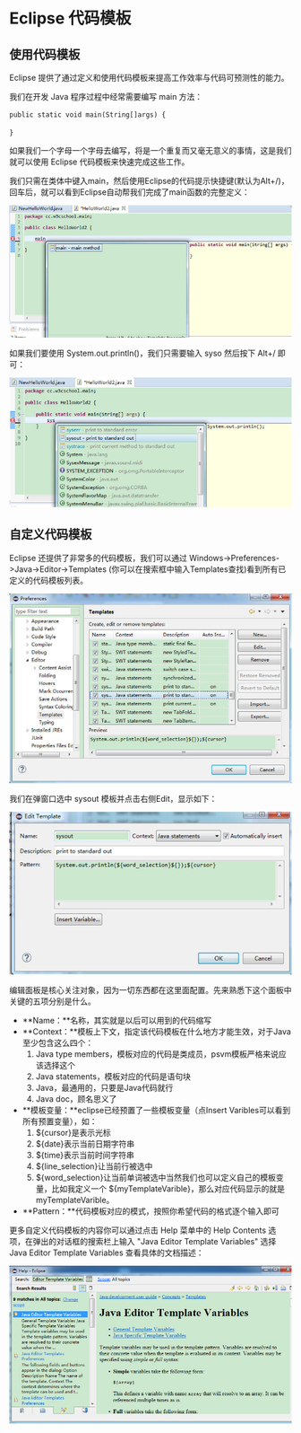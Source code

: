 
# Eclipse 代码模板

## 使用代码模板

Eclipse 提供了通过定义和使用代码模板来提高工作效率与代码可预测性的能力。

我们在开发 Java 程序过程中经常需要编写 main 方法：

```
public static void main(String[]args) {

}

```

如果我们一个字母一个字母去编写，将是一个重复而又毫无意义的事情，这是我们就可以使用 Eclipse 代码模板来快速完成这些工作。

我们只需在类体中键入main，然后使用Eclipse的代码提示快捷键(默认为Alt+/)，回车后，就可以看到Eclipse自动帮我们完成了main函数的完整定义：

![tmp1](../img/tmp1.jpg)

如果我们要使用 System.out.println()，我们只需要输入 syso 然后按下 Alt+/ 即可：

![tmp2](../img/tmp2.jpg)

## 自定义代码模板

Eclipse 还提供了非常多的代码模板，我们可以通过 Windows-&gt;Preferences-&gt;Java-&gt;Editor-&gt;Templates (你可以在搜索框中输入Templates查找)看到所有已定义的代码模板列表。

![tmp3](../img/tmp3.jpg)

我们在弹窗口选中 sysout 模板并点击右侧Edit，显示如下：

![tmp4](../img/tmp4.jpg)

编辑面板是核心关注对象，因为一切东西都在这里面配置。先来熟悉下这个面板中关键的五项分别是什么。

*   **Name：**名称，其实就是以后可以用到的代码缩写
*   **Context：**模板上下文，指定该代码模板在什么地方才能生效，对于Java至少包含这么四个：
    1.  Java type members，模板对应的代码是类成员，psvm模板严格来说应该选择这个
    2.  Java statements，模板对应的代码是语句块
    3.  Java，最通用的，只要是Java代码就行
    4.  Java doc，顾名思义了
*   **模板变量：**eclipse已经预置了一些模板变量（点Insert Varibles可以看到所有预置变量），如：
    1.  ${cursor}是表示光标
    2.  ${date}表示当前日期字符串
    3.  ${time}表示当前时间字符串
    4.  ${line_selection}让当前行被选中
    5.  ${word_selection}让当前单词被选中当然我们也可以定义自己的模板变量，比如我定义一个 ${myTemplateVarible}，那么对应代码显示的就是 myTemplateVarible。
*   **Pattern：**代码模板对应的模式，按照你希望代码的格式逐个输入即可

更多自定义代码模板的内容你可以通过点击 Help 菜单中的 Help Contents 选项，在弹出的对话框的搜索栏上输入 "Java Editor Template Variables" 选择 Java Editor Template Variables 查看具体的文档描述：

![tmp5](../img/tmp5.jpg)  
